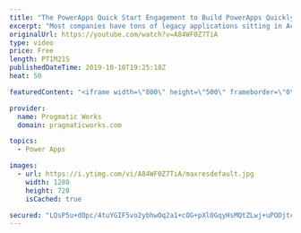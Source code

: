 ```yaml
---
title: "The PowerApps Quick Start Engagement to Build PowerApps Quickly"
excerpt: "Most companies have tons of legacy applications sitting in Access databases or old technologies gathering dust. At Pragmatic Works, we love to transform organizations by modernizing those applications. The Quick Start engagement is a one-week engagement to build your first application and see the power"
originalUrl: https://youtube.com/watch?v=A84WF0Z7TiA
type: video
price: Free
length: PT1M21S
publishedDateTime: 2019-10-10T19:25:18Z
heat: 50

featuredContent: "<iframe width=\"800\" height=\"500\" frameborder=\"0\" src=\"https://www.youtube.com/embed/A84WF0Z7TiA\" allow=\"accelerometer; autoplay; encrypted-media; gyroscope; picture-in-picture\" allowfullscreen></iframe>"

provider:
  name: Progmatic Works
  domain: pragmaticworks.com

topics:
  - Power Apps

images:
  - url: https://i.ytimg.com/vi/A84WF0Z7TiA/maxresdefault.jpg
    width: 1280
    height: 720
    isCached: true

secured: "LQsP5u+dOpc/4tuYGIF5vo2ybhwOq2a1+cOG+pXl0GqyHsMQtZLwj+uPODjtc4Bt9VEOWGjHMqOGyYi152GW1iL3DzTY24ZSOCwsPYvd/Qqhyd9v6ts06ROiLCanuzhoYTEkxNGJxkTE4vYOfGKbjHv1yqcIrlMt0zBLTwcRqumk1gdI0xDbCfiiwGSgRCaAUPlf+PND/HCm/W2RHe6Q4D0mJ69ir02Wr0fPWn87GyLHm9gG84UJ2xmhCRs7l1C941B+SL4fOjtYkCwgLixoS92bknn/pr7QyCbNItX0FxkiO/2XbIWsXIx/IdVfv4ZZvboC1ThBNDLeXBrd31ZQveBczKz/woG9cE43Es6I7fDA4bznfevyk9XH6vdv7m6/9Zlxw1YGDioq4urPDZ+eeKDMQhQ+zubylorYb9ornJo=;eVI1TmFdsSXkdbZ8Wv21dw=="
---
```


